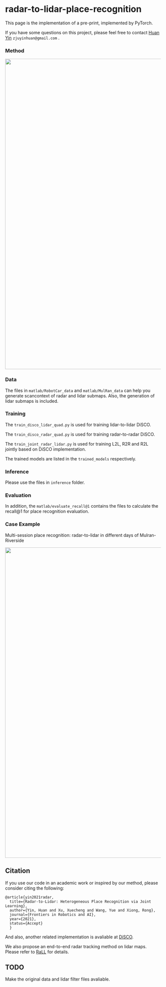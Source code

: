 # radar-to-lidar-place-recognition

This page is the implementation of a pre-print, implemented by PyTorch.

If you have some questions on this project, please feel free to contact [Huan Yin](https://yinhuan.site/) `zjuyinhuan@gmail.com` .

### Method
<img src="https://github.com/ZJUYH/radar-to-lidar-place-recognition/blob/main/image/methods.png" width= 1000>

### Data

The files in `matlab/RobotCar_data` and `matlab/MulRan_data` can help you generate scancontext of radar and lidar submaps. Also, the generation of lidar submaps is included.

### Training
The `train_disco_lidar_quad.py` is used for training lidar-to-lidar DiSCO.

The `train_disco_radar_quad.py` is used for training radar-to-radar DiSCO.

The `train_joint_radar_lidar.py` is used for training L2L, R2R and R2L jointly based on DiSCO implementation.

The trained models are listed in the `trained_models` respectively.

### Inference
Please use the files in `inference` folder.

### Evaluation

In addition, the `matlab/evaluate_recall@1` contains the files to calculate the recall@1 for place recognition evaluation.

### Case Example

Multi-session place recognition: radar-to-lidar in different days of Mulran-Riverside

<img src="https://github.com/ZJUYH/radar-to-lidar-place-recognition/blob/main/image/case.png" width= 1000>

## Citation 

If you use our code in an academic work or inspired by our method, please consider citing the following:
        
    @article{yin2021radar,
      title={Radar-to-Lidar: Heterogeneous Place Recognition via Joint Learning},
      author={Yin, Huan and Xu, Xuecheng and Wang, Yue and Xiong, Rong},
      journal={Frontiers in Robotics and AI},
      year={2021},
      status={Accept}
      }

And also, another related implementation is avaliable at [DiSCO](https://github.com/MaverickPeter/DiSCO-pytorch).

We also propose an end-to-end radar tracking method on lidar maps. Please refer to [RaLL](https://github.com/ZJUYH/RaLL) for details.

## TODO

Make the original data and lidar filter files avaliable.

